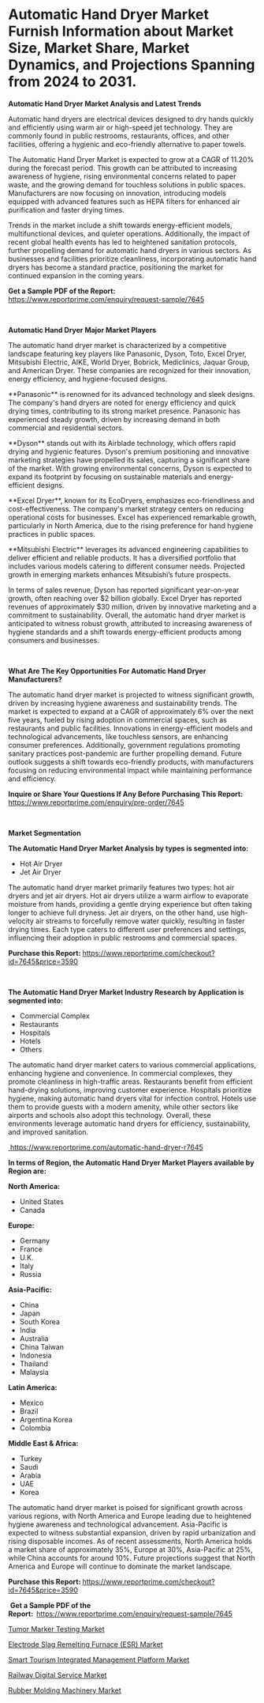 <p><h1>Automatic Hand Dryer Market Furnish Information about Market Size, Market Share, Market Dynamics, and Projections Spanning from 2024 to 2031.</h1></p><p><strong>Automatic Hand Dryer Market Analysis and Latest Trends</strong></p>
<p><p>Automatic hand dryers are electrical devices designed to dry hands quickly and efficiently using warm air or high-speed jet technology. They are commonly found in public restrooms, restaurants, offices, and other facilities, offering a hygienic and eco-friendly alternative to paper towels.</p><p>The Automatic Hand Dryer Market is expected to grow at a CAGR of 11.20% during the forecast period. This growth can be attributed to increasing awareness of hygiene, rising environmental concerns related to paper waste, and the growing demand for touchless solutions in public spaces. Manufacturers are now focusing on innovation, introducing models equipped with advanced features such as HEPA filters for enhanced air purification and faster drying times.</p><p>Trends in the market include a shift towards energy-efficient models, multifunctional devices, and quieter operations. Additionally, the impact of recent global health events has led to heightened sanitation protocols, further propelling demand for automatic hand dryers in various sectors. As businesses and facilities prioritize cleanliness, incorporating automatic hand dryers has become a standard practice, positioning the market for continued expansion in the coming years.</p></p>
<p><strong>Get a Sample PDF of the Report:&nbsp;</strong> <a href="https://www.reportprime.com/enquiry/request-sample/7645?utm_campaign=41&utm_medium=2&utm_source=Github&utm_content=ia&utm_term=28112024&utm_id=automatic-hand-dryer">https://www.reportprime.com/enquiry/request-sample/7645</a></p>
<p>&nbsp;</p>
<p><strong>Automatic Hand Dryer Major Market Players</strong></p>
<p><p>The automatic hand dryer market is characterized by a competitive landscape featuring key players like Panasonic, Dyson, Toto, Excel Dryer, Mitsubishi Electric, AIKE, World Dryer, Bobrick, Mediclinics, Jaquar Group, and American Dryer. These companies are recognized for their innovation, energy efficiency, and hygiene-focused designs.</p><p>**Panasonic** is renowned for its advanced technology and sleek designs. The company's hand dryers are noted for energy efficiency and quick drying times, contributing to its strong market presence. Panasonic has experienced steady growth, driven by increasing demand in both commercial and residential sectors.</p><p>**Dyson** stands out with its Airblade technology, which offers rapid drying and hygienic features. Dyson's premium positioning and innovative marketing strategies have propelled its sales, capturing a significant share of the market. With growing environmental concerns, Dyson is expected to expand its footprint by focusing on sustainable materials and energy-efficient designs.</p><p>**Excel Dryer**, known for its EcoDryers, emphasizes eco-friendliness and cost-effectiveness. The company's market strategy centers on reducing operational costs for businesses. Excel has experienced remarkable growth, particularly in North America, due to the rising preference for hand hygiene practices in public spaces.</p><p>**Mitsubishi Electric** leverages its advanced engineering capabilities to deliver efficient and reliable products. It has a diversified portfolio that includes various models catering to different consumer needs. Projected growth in emerging markets enhances Mitsubishi’s future prospects.</p><p>In terms of sales revenue, Dyson has reported significant year-on-year growth, often reaching over $2 billion globally. Excel Dryer has reported revenues of approximately $30 million, driven by innovative marketing and a commitment to sustainability. Overall, the automatic hand dryer market is anticipated to witness robust growth, attributed to increasing awareness of hygiene standards and a shift towards energy-efficient products among consumers and businesses.</p></p>
<p>&nbsp;</p>
<p><strong>What Are The Key Opportunities For Automatic Hand Dryer Manufacturers?</strong></p>
<p><p>The automatic hand dryer market is projected to witness significant growth, driven by increasing hygiene awareness and sustainability trends. The market is expected to expand at a CAGR of approximately 6% over the next five years, fueled by rising adoption in commercial spaces, such as restaurants and public facilities. Innovations in energy-efficient models and technological advancements, like touchless sensors, are enhancing consumer preferences. Additionally, government regulations promoting sanitary practices post-pandemic are further propelling demand. Future outlook suggests a shift towards eco-friendly products, with manufacturers focusing on reducing environmental impact while maintaining performance and efficiency.</p></p>
<p><strong>Inquire or Share Your Questions If Any Before Purchasing This Report:</strong> <a href="https://www.reportprime.com/enquiry/pre-order/7645?utm_campaign=41&utm_medium=2&utm_source=Github&utm_content=ia&utm_term=28112024&utm_id=automatic-hand-dryer">https://www.reportprime.com/enquiry/pre-order/7645</a></p>
<p>&nbsp;</p>
<p><strong>Market Segmentation</strong></p>
<p><strong>The Automatic Hand Dryer Market Analysis by types is segmented into:</strong></p>
<p><ul><li>Hot Air Dryer</li><li>Jet Air Dryer</li></ul></p>
<p><p>The automatic hand dryer market primarily features two types: hot air dryers and jet air dryers. Hot air dryers utilize a warm airflow to evaporate moisture from hands, providing a gentle drying experience but often taking longer to achieve full dryness. Jet air dryers, on the other hand, use high-velocity air streams to forcefully remove water quickly, resulting in faster drying times. Each type caters to different user preferences and settings, influencing their adoption in public restrooms and commercial spaces.</p></p>
<p><strong>Purchase this Report:&nbsp;</strong><a href="https://www.reportprime.com/checkout?id=7645&price=3590&utm_campaign=41&utm_medium=2&utm_source=Github&utm_content=ia&utm_term=28112024&utm_id=automatic-hand-dryer">https://www.reportprime.com/checkout?id=7645&price=3590</a></p>
<p>&nbsp;</p>
<p><strong>The Automatic Hand Dryer Market Industry Research by Application is segmented into:</strong></p>
<p><ul><li>Commercial Complex</li><li>Restaurants</li><li>Hospitals</li><li>Hotels</li><li>Others</li></ul></p>
<p><p>The automatic hand dryer market caters to various commercial applications, enhancing hygiene and convenience. In commercial complexes, they promote cleanliness in high-traffic areas. Restaurants benefit from efficient hand-drying solutions, improving customer experience. Hospitals prioritize hygiene, making automatic hand dryers vital for infection control. Hotels use them to provide guests with a modern amenity, while other sectors like airports and schools also adopt this technology. Overall, these environments leverage automatic hand dryers for efficiency, sustainability, and improved sanitation.</p></p>
<p><a href="https://www.reportprime.com/automatic-hand-dryer-r7645?utm_campaign=41&utm_medium=2&utm_source=Github&utm_content=ia&utm_term=28112024&utm_id=automatic-hand-dryer">&nbsp;https://www.reportprime.com/automatic-hand-dryer-r7645</a></p>
<p><strong>In terms of Region, the Automatic Hand Dryer Market Players available by Region are:</strong></p>
<p>
    <p> <strong> North America: </strong>
        <ul>
            <li>United States</li>
            <li>Canada</li>
        </ul>
        </p> 
    <p> <strong> Europe: </strong>
        <ul>
            <li>Germany</li>
            <li>France</li>
            <li>U.K.</li>
            <li>Italy</li>
            <li>Russia</li>
        </ul>
        </p> 
    <p> <strong> Asia-Pacific: </strong>
        <ul>
            <li>China</li>
            <li>Japan</li>
            <li>South Korea</li>
            <li>India</li>
            <li>Australia</li>
            <li>China Taiwan</li>
            <li>Indonesia</li>
            <li>Thailand</li>
            <li>Malaysia</li>
        </ul>
        </p> 
    <p> <strong> Latin America: </strong>
        <ul>
            <li>Mexico</li>
            <li>Brazil</li>
            <li>Argentina Korea</li>
            <li>Colombia</li>
        </ul>
        </p> 
    <p> <strong> Middle East & Africa: </strong>
        <ul>
            <li>Turkey</li>
            <li>Saudi</li>
            <li>Arabia</li>
            <li>UAE</li>
            <li>Korea</li>
        </ul>
    </p>
    </p>
<p><p>The automatic hand dryer market is poised for significant growth across various regions, with North America and Europe leading due to heightened hygiene awareness and technological advancement. Asia-Pacific is expected to witness substantial expansion, driven by rapid urbanization and rising disposable incomes. As of recent assessments, North America holds a market share of approximately 35%, Europe at 30%, Asia-Pacific at 25%, while China accounts for around 10%. Future projections suggest that North America and Europe will continue to dominate the market landscape.</p></p>
<p><strong>Purchase this Report: </strong><a href="https://www.reportprime.com/checkout?id=7645&price=3590&utm_campaign=41&utm_medium=2&utm_source=Github&utm_content=ia&utm_term=28112024&utm_id=automatic-hand-dryer">https://www.reportprime.com/checkout?id=7645&price=3590</a></p>
<p>&nbsp;<strong>Get a Sample PDF of the Report:&nbsp;&nbsp;</strong><a href="https://www.reportprime.com/enquiry/request-sample/7645?utm_campaign=41&utm_medium=2&utm_source=Github&utm_content=ia&utm_term=28112024&utm_id=automatic-hand-dryer">https://www.reportprime.com/enquiry/request-sample/7645</a></p>
<p><strong></strong></p>
<p><p><a href="https://www.linkedin.com/pulse/analyzing-tumor-marker-testing-market-2024-2031-comprehensive-raquc?utm_campaign=41&utm_medium=2&utm_source=Github&utm_content=ia&utm_term=28112024&utm_id=automatic-hand-dryer">Tumor Marker Testing Market</a></p><p><a href="https://github.com/nicoletavirag/Market-Research-Report-List-5/blob/main/electrode-slag-remelting-furnace-esr-market.md?utm_campaign=41&utm_medium=2&utm_source=Github&utm_content=ia&utm_term=28112024&utm_id=automatic-hand-dryer">Electrode Slag Remelting Furnace (ESR) Market</a></p><p><a href="https://issuu.com/reportprime-2/docs/smart-tourism-integrated-management_e99cd553b7e656?utm_campaign=41&utm_medium=2&utm_source=Github&utm_content=ia&utm_term=28112024&utm_id=automatic-hand-dryer">Smart Tourism Integrated Management Platform Market</a></p><p><a href="https://issuu.com/reportprime-2/docs/railway-digital-service-market-size_75f3f6e619d12e?utm_campaign=41&utm_medium=2&utm_source=Github&utm_content=ia&utm_term=28112024&utm_id=automatic-hand-dryer">Railway Digital Service Market</a></p><p><a href="https://github.com/sca704osol/Market-Research-Report-List-1/blob/main/rubber-molding-machinery-market.md?utm_campaign=41&utm_medium=2&utm_source=Github&utm_content=ia&utm_term=28112024&utm_id=automatic-hand-dryer">Rubber Molding Machinery Market</a></p></p>